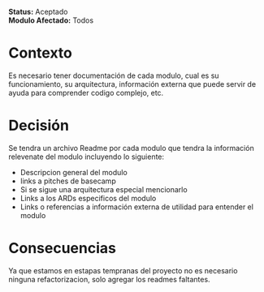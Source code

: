 **Status:** Aceptado
<br>
**Modulo Afectado:** Todos

# Contexto

Es necesario tener documentación de cada modulo, cual es su funcionamiento, su arquitectura,
información externa que puede servir de ayuda para comprender codigo complejo, etc.

# Decisión

Se tendra un archivo Readme por cada modulo que tendra la información relevenate del modulo
incluyendo lo siguiente:

- Descripcion general del modulo
- links a pitches de basecamp
- Si se sigue una arquitectura especial mencionarlo
- Links a los ARDs especificos del modulo
- Links o referencias a información externa de utilidad para entender el modulo

# Consecuencias

Ya que estamos en estapas tempranas del proyecto no es necesario ninguna refactorizacion, solo agregar los readmes faltantes.
